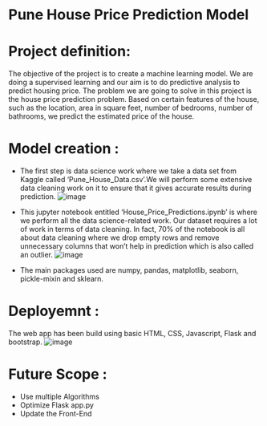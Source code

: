 # Pune House Price Prediction Model

# Project definition:
The objective of the project is to create a machine learning model. We are doing a supervised learning and our aim is to do predictive analysis to predict housing price. 
The problem we are going to solve in this project is the house price prediction problem. Based on certain features of the house, such as the location, area in square feet, number of bedrooms, number of bathrooms, we predict the estimated price of the house.

# Model creation :
- The first step is data science work where we take a data set from Kaggle called ‘Pune_House_Data.csv’.We will perform some extensive data cleaning work on it to ensure that it gives accurate results during prediction.
![image](https://user-images.githubusercontent.com/97694477/232384108-94451657-b2ef-423b-910d-6a6e803c8a81.png)

- This jupyter notebook entitled ‘House_Price_Predictions.ipynb’ is where we perform all the data science-related work. Our dataset requires a lot of work in terms of data cleaning. In fact, 70% of the notebook is all about data cleaning where we drop empty rows and remove unnecessary columns that won’t help in prediction which is also called an outlier.
![image](https://user-images.githubusercontent.com/97694477/232384359-6cfb226e-b88d-4964-99ab-a5049cb0e46c.png)

- The main packages used are numpy, pandas, matplotlib, seaborn, pickle-mixin and sklearn.

# Deployemnt :
The web app has been build using basic HTML, CSS, Javascript, Flask and bootstrap.
![image](https://user-images.githubusercontent.com/97694477/232387423-ff05ef61-df56-4142-b5b9-02857a44779c.png)

# Future Scope :
- Use multiple Algorithms
- Optimize Flask app.py
- Update the Front-End
